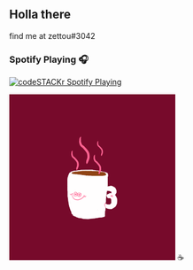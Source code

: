 ## Holla there

find me at zettou#3042

### Spotify Playing 🎧

[<img src="https://now-playing-codestackr.vercel.app/api/spotify-playing" alt="codeSTACKr Spotify Playing" width="350" />](https://open.spotify.com/user/21yrcssv3f2y6oogojzz4w3cq)

[![](https://github.com/zettouz/zettouz/blob/master/coffe2.gif)](#)
☕
